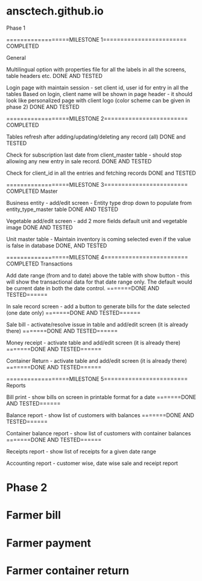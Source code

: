 # ansctech.github.io

Phase 1

==================MILESTONE 1======================== COMPLETED

General

Multilingual option with properties file for all the labels in all the screens, table headers etc. DONE AND TESTED

Login page with maintain session - set client id, user id for entry in all the tables
Based on login, client name will be shown in page header - it should look like personalized page with client logo (color scheme can be given in phase 2) DONE AND TESTED

==================MILESTONE 2======================== COMPLETED

Tables refresh after adding/updating/deleting any record (all) DONE and TESTED

Check for subscription last date from client_master table - should stop allowing any new entry in sale record. DONE AND TESTED

Check for client_id in all the entries and fetching records DONE and TESTED

==================MILESTONE 3======================== COMPLETED
Master

Business entity - add/edit screen - Entity type drop down to populate from entity_type_master table DONE AND TESTED

Vegetable add/edit screen - add 2 more fields default unit and vegetable image DONE AND TESTED

Unit master table - Maintain inventory is coming selected even if the value is false in database DONE, AND TESTED

==================MILESTONE 4======================== COMPLETED
Transactions

Add date range (from and to date) above the table with show button - this will show the transactional data for that date range only. The default would be current date in both the date control. =======DONE AND TESTED======

In sale record screen - add a button to generate bills for the date selected (one date only) =======DONE AND TESTED======

Sale bill - activate/resolve issue in table and add/edit screen (it is already there) =======DONE AND TESTED======

Money receipt - activate table and add/edit screen (it is already there) =======DONE AND TESTED======

Container Return - activate table and add/edit screen (it is already there) =======DONE AND TESTED======

==================MILESTONE 5========================
Reports

Bill print - show bills on screen in printable format for a date =======DONE AND TESTED======

Balance report - show list of customers with balances =======DONE AND TESTED======

Container balance report - show list of customers with container balances =======DONE AND TESTED======

Receipts report - show list of receipts for a given date range

Accounting report - customer wise, date wise sale and receipt report

# Phase 2

# Farmer bill

# Farmer payment

# Farmer container return
